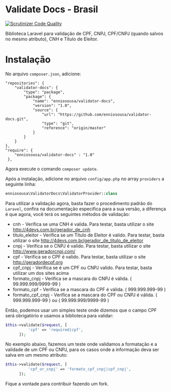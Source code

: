 # Validate Docs - Brasil

[![Scrutinizer Code Quality](https://scrutinizer-ci.com/g/geekcom/validator-docs/badges/quality-score.png?b=master)](https://scrutinizer-ci.com/g/geekcom/validator-docs/?branch=master)

Biblioteca Laravel para validação de CPF, CNPJ, CPF/CNPJ (quando salvos no mesmo atributo), CNH e Título de Eleitor.

# Instalação

No arquivo `composer.json`, adicione:

```
"repositories": {
    "validator-docs": {
        "type": "package",
        "package": {
            "name": "enniosousa/validator-docs",
            "version": "1.0",
            "source": {
                "url": "https://github.com/enniosousa/validator-docs.git",
                "type": "git",
                "reference": "origin/master"
            }
        }
    }
},
"require": {
    "enniosousa/validator-docs" : "1.0"
 },
```

Agora execute o comando `composer update`.

Após a instalação, adicione no arquivo `config/app.php` no array `providers` a seguinte linha:

```php
enniosousa\ValidatorDocs\ValidatorProvider::class
```

Para utilizar a validação agora, basta fazer o procedimento padrão do `Laravel`, confira na documentação especifica para a sua versão,
a diferença é que agora, você terá os seguintes métodos de validação:

* cnh - Verifica se uma CNH é valida. Para testar, basta utilizar o site http://4devs.com.br/gerador_de_cnh
* titulo_eleitor - Verifica se um Título de Eleitor é valido. Para testar, basta utilizar o site http://4devs.com.br/gerador_de_titulo_de_eleitor
* cnpj - Verifica se o CNPJ é valido. Para testar, basta utilizar o site http://www.geradorcnpj.com/
* cpf - Verifica se o CPF é valido. Para testar, basta utilizar o site http://geradordecpf.org
* cpf_cnpj - Verifica se é um CPF ou CNPJ valido. Para testar, basta utilizar um dos sites acima
* formato_cnpj - Verifica se a mascara do CNPJ é válida. ( 99.999.999/9999-99 )
* formato_cpf - Verifica se a mascara do CPF é válida. ( 999.999.999-99 )
* formato_cpf_cnpj - Verifica se a mascara do CPF ou CNPJ é válida. ( 999.999.999-99 ) ou ( 99.999.999/9999-99 )


Então, podemos usar um simples teste onde dizemos que o campo CPF será obrigatório e usamos a biblioteca para validar:

```php
$this->validate($request, [
          'cpf' => 'required|cpf',
      ]);
```

No exemplo abaixo, fazemos um teste onde validamos a formatação e a validade de um CPF ou CNPJ, para os casos onde a informação deva ser salva em um mesmo atributo:

```php
$this->validate($request, [
          'cpf_or_cnpj' => 'formato_cpf_cnpj|cpf_cnpj',
      ]);
```

Fique a vontade para contribuir fazendo um fork.

